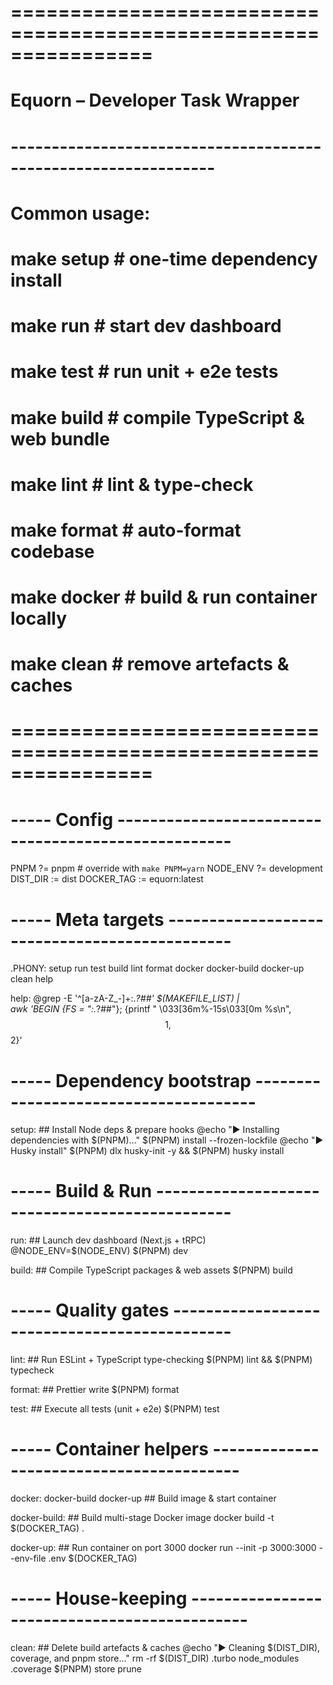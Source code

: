 # ================================================================
#  Equorn – Developer Task Wrapper
#  ---------------------------------------------------------------
#  Common usage:
#     make setup      # one-time dependency install
#     make run        # start dev dashboard
#     make test       # run unit + e2e tests
#     make build      # compile TypeScript & web bundle
#     make lint       # lint & type-check
#     make format     # auto-format codebase
#     make docker     # build & run container locally
#     make clean      # remove artefacts & caches
# ================================================================

# ----- Config ----------------------------------------------------
PNPM        ?= pnpm           # override with `make PNPM=yarn`
NODE_ENV    ?= development
DIST_DIR    := dist
DOCKER_TAG  := equorn:latest

# ----- Meta targets ----------------------------------------------
.PHONY: setup run test build lint format docker docker-build docker-up clean help

help:
	@grep -E '^[a-zA-Z_-]+:.*?##' $(MAKEFILE_LIST) | \
		awk 'BEGIN {FS = ":.*?##"}; {printf " \033[36m%-15s\033[0m %s\n", $$1, $$2}'

# ----- Dependency bootstrap --------------------------------------
setup: ## Install Node deps & prepare hooks
	@echo "▶ Installing dependencies with $(PNPM)…"
	$(PNPM) install --frozen-lockfile
	@echo "▶ Husky install"
	$(PNPM) dlx husky-init -y && $(PNPM) husky install

# ----- Build & Run -----------------------------------------------
run: ## Launch dev dashboard (Next.js + tRPC)
	@NODE_ENV=$(NODE_ENV) $(PNPM) dev

build: ## Compile TypeScript packages & web assets
	$(PNPM) build

# ----- Quality gates ---------------------------------------------
lint: ## Run ESLint + TypeScript type-checking
	$(PNPM) lint && $(PNPM) typecheck

format: ## Prettier write
	$(PNPM) format

test: ## Execute all tests (unit + e2e)
	$(PNPM) test

# ----- Container helpers -----------------------------------------
docker: docker-build docker-up ## Build image & start container

docker-build: ## Build multi-stage Docker image
	docker build -t $(DOCKER_TAG) .

docker-up: ## Run container on port 3000
	docker run --init -p 3000:3000 --env-file .env $(DOCKER_TAG)

# ----- House-keeping ---------------------------------------------
clean: ## Delete build artefacts & caches
	@echo "▶ Cleaning $(DIST_DIR), coverage, and pnpm store…"
	rm -rf $(DIST_DIR) .turbo node_modules .coverage
	$(PNPM) store prune

